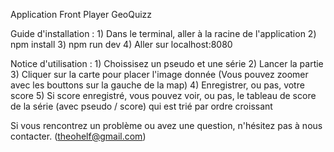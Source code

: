Application Front Player GeoQuizz

Guide d'installation : 
    1) Dans le terminal, aller à la racine de l'application
    2) npm install
    3) npm run dev
    4) Aller sur localhost:8080

Notice d'utilisation : 
    1) Choissisez un pseudo et une série
    2) Lancer la partie
    3) Cliquer sur la carte pour placer l'image donnée (Vous pouvez zoomer avec les bouttons sur la gauche de la map)
    4) Enregistrer, ou pas, votre score
    5) Si score enregistré, vous pouvez voir, ou pas, le tableau de score de la série (avec pseudo / score) qui est 
       trié par ordre croissant

Si vous rencontrez un problème ou avez une question, n'hésitez pas à nous contacter. (theohelf@gmail.com)


